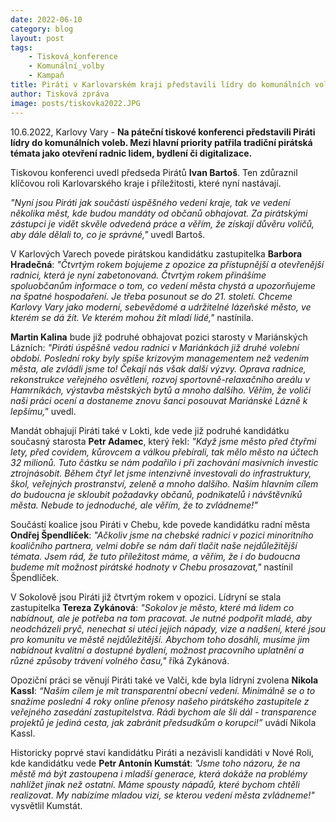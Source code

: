 ```yaml
---
date: 2022-06-10
category: blog
layout: post
tags:
    - Tisková_konference
    - Komunální_volby
    - Kampaň
title: Piráti v Karlovarském kraji představili lídry do komunálních voleb
author: Tisková zpráva
image: posts/tiskovka2022.JPG
---
```

10.6.2022, Karlovy Vary - **Na páteční tiskové konferenci představili Piráti lídry do komunálních voleb. Mezi hlavní priority patřila tradiční pirátská témata jako otevření radnic lidem, bydlení či digitalizace.**

Tiskovou konferenci uvedl předseda Pirátů **Ivan Bartoš**. Ten zdůraznil klíčovou roli Karlovarského kraje i příležitosti, které nyní nastávají.

*"Nyní jsou Piráti jak součástí úspěšného vedení kraje, tak ve vedení několika měst, kde budou mandáty od občanů obhajovat. Za pirátskými zástupci je vidět skvěle odvedená práce a věřím, že získají důvěru voličů, aby dále dělali to, co je správné,"* uvedl Bartoš.

V Karlových Varech povede pirátskou kandidátku zastupitelka **Barbora Hradečná**: *"Čtvrtým rokem bojujeme z opozice za přístupnější a otevřenější radnici, která je nyní zabetonovaná. Čtvrtým rokem přinášíme spoluobčanům informace o tom, co vedení města chystá a upozorňujeme na špatné hospodaření. Je třeba posunout se do 21. století. Chceme Karlovy Vary jako moderní, sebevědomé a udržitelné lázeňské město, ve kterém se dá žít. Ve kterém mohou žít mladí lidé,"* nastínila.

**Martin Kalina** bude již podruhé obhajovat pozici starosty v Mariánských Lázních: *"Piráti úspěšně vedou radnici v Mariánkách již druhé volební období. Poslední roky byly spíše krizovým managementem než vedením města, ale zvládli jsme to! Čekají nás však další výzvy. Oprava radnice, rekonstrukce veřejného osvětlení, rozvoj sportovně-relaxačního areálu v Hamrníkách, výstavba městských bytů a mnoho dalšího. Věřím, že voliči naši práci ocení a dostaneme znovu šanci posouvat Mariánské Lázně k lepšímu,"* uvedl.

Mandát obhajují Piráti také v Lokti, kde vede již podruhé kandidátku současný starosta **Petr Adamec**, který řekl: *"Když jsme město před čtyřmi lety, před covidem, kůrovcem a válkou přebírali, tak mělo město na účtech 32 milionů. Tuto částku se nám podařilo i při zachování masivních investic ztrojnásobit. Během čtyř let jsme intenzivně investovali do infrastruktury, škol, veřejných prostranství, zeleně a mnoho dalšího. Naším hlavním cílem do budoucna je skloubit požadavky občanů, podnikatelů i návštěvníků města. Nebude to jednoduché, ale věřím, že to zvládneme!"*

Součástí koalice jsou Piráti v Chebu, kde povede kandidátku radní města **Ondřej Špendlíček**: *"Ačkoliv jsme na chebské radnici v pozici minoritního koaličního partnera, velmi dobře se nám daří tlačit naše nejdůležitější témata. Jsem rád, že tuto příležitost máme, a věřím, že i do budoucna budeme mít možnost pirátské hodnoty v Chebu prosazovat,"* nastínil Špendlíček.

V Sokolově jsou Piráti již čtvrtým rokem v opozici. Lídryní se stala zastupitelka **Tereza Zykánová**: *"Sokolov je město, které má lidem co nabídnout, ale je potřeba na tom pracovat. Je nutné podpořit mladé, aby neodcházeli pryč, nenechat si utéci jejich nápady, vize a nadšení, které jsou pro komunitu ve městě nejdůležitější. Abychom toho dosáhli, musíme jim nabídnout kvalitní a dostupné bydlení, možnost pracovního uplatnění a různé způsoby trávení volného času,"* říká Zykánová.

Opoziční práci se věnují Piráti také ve Valči, kde byla lídryní zvolena **Nikola Kassl**: *“Naším cílem je mít transparentní obecní vedení. Minimálně se o to snažíme poslední 4 roky online přenosy našeho pirátského zastupitele z veřejného zasedání zastupitelstva. Rádi bychom ale šli dál - transparence projektů je jediná cesta, jak zabránit předsudkům o korupci!”* uvádí Nikola Kassl.

Historicky poprvé staví kandidátku Piráti a nezávislí kandidáti v Nové Roli, kde kandidátku vede **Petr Antonín Kumstát**: *"Jsme toho názoru, že na městě má být zastoupena i mladší generace, která dokáže na problémy nahlížet jinak než ostatní. Máme spousty nápadů, které bychom chtěli realizovat. My nabízíme mladou vizi, se kterou vedení města zvládneme!"* vysvětlil Kumstát.
